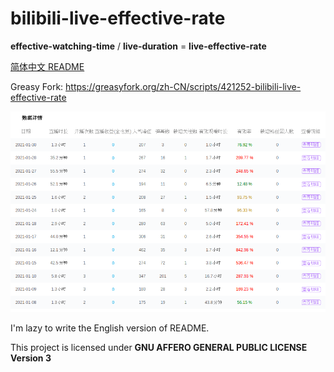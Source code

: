 # bilibili-live-effective-rate

**effective-watching-time** / **live-duration** = **live-effective-rate**

[简体中文 README](README_zh-cmn-Hans.md)

Greasy Fork: https://greasyfork.org/zh-CN/scripts/421252-bilibili-live-effective-rate

![bilibili-live-effective-rate snap](snap.png "bilibili-live-effective-rate snap")

I'm lazy to write the English version of README.

This project is licensed under **GNU AFFERO GENERAL PUBLIC LICENSE Version 3**

